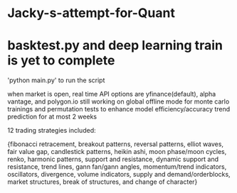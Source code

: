 # Jacky-s-attempt-for-Quant
# basktest.py and deep learning train is yet to complete

'python main.py' to run the script

when market is open, real time API options are yfinance(default), alpha vantage, and polygon.io
still working on global offline mode for monte carlo trainings and permutation tests to enhance model efficiency/accuracy
trend prediction for at most 2 weeks

12 trading strategies included:

{fibonacci retracement, breakout patterns, reversal patterns, elliot waves, fair value gap, candlestick patterns, heikin ashi, moon phase/moon cycles, renko, harmonic patterns, support and resistance, dynamic support and resistance, trend lines, gann fan/gann angles, momentum/trend indicators, oscillators, divergence, volume indicators, supply and demand/orderblocks, market structures, break of structures, and change of character}





